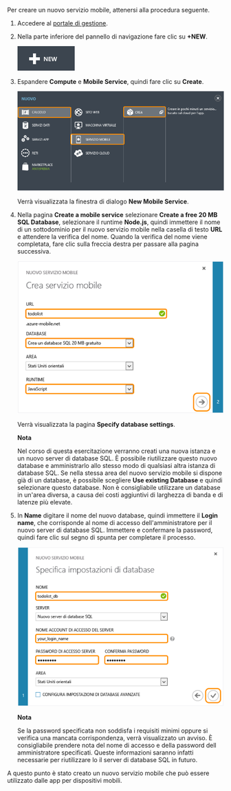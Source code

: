 Per creare un nuovo servizio mobile, attenersi alla procedura seguente.

1.  Accedere al [portale di gestione][1].

2.  Nella parte inferiore del pannello di navigazione fare clic su **+NEW**.
    
    ![](./media/mobile-services-create-new-service/plus-new.png)

3.  Espandere **Compute** e **Mobile Service**, quindi fare clic su **Create**.
    
    ![](./media/mobile-services-create-new-service/mobile-create.png)
    
    Verrà visualizzata la finestra di dialogo **New Mobile Service**.

4.  Nella pagina **Create a mobile service** selezionare **Create a free 20 MB SQL Database**, selezionare il runtime **Node.js**, quindi immettere il nome di un sottodominio per il nuovo servizio mobile nella casella di testo **URL** e attendere la verifica del nome. Quando la verifica del nome viene completata, fare clic sulla freccia destra per passare alla pagina successiva.
    
    ![](./media/mobile-services-create-new-service/mobile-create-page1.png)

 	Verrà visualizzata la pagina **Specify database settings**.
     
	<div  class="dev-callout"> 

	<b>Nota</b> 

    <p>Nel corso di questa esercitazione verranno creati una nuova istanza e un nuovo server di database SQL. È possibile riutilizzare questo nuovo database e amministrarlo allo stesso modo di qualsiasi altra istanza di database SQL. Se nella stessa area del nuovo servizio mobile si dispone già di un database, è possibile scegliere <strong>Use existing Database</strong> e quindi selezionare questo database. Non è consigliabile utilizzare un database in un'area diversa, a causa dei costi aggiuntivi di larghezza di banda e di latenze più elevate.</p></div>
	

1.  In **Name** digitare il nome del nuovo database, quindi immettere il **Login name**, che corrisponde al nome di accesso dell'amministratore per il nuovo server di database SQL. Immettere e confermare la password, quindi fare clic sul segno di spunta per completare il processo.
    
    ![](./media/mobile-services-create-new-service/mobile-create-page2.png)
	
	<div  class="dev-callout"> 

	<b>Nota</b> 

    <p>Se la password specificata non soddisfa i requisiti minimi oppure si verifica una mancata corrispondenza, verrà visualizzato un avviso. È consigliabile prendere nota del nome di	accesso e della password dell amministratore specificati. Queste informazioni saranno infatti necessarie per riutilizzare lo il server di database SQL in futuro.</p>
	</div>

A questo punto è stato creato un nuovo servizio mobile che può essere utilizzato dalle app per dispositivi mobili.



<!-- URLs. -->
[1]: https://manage.windowsazure.com/